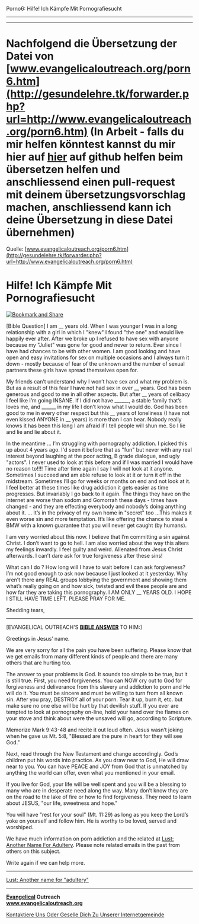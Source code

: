 <!--t Porno6: Hilfe! Ich Kämpfe Mit Pornografiesucht - in Arbeit (0% übersetzt) t-->
<!--d Porno6: Hilfe! Ich Kämpfe Mit Pornografiesucht - in Arbeit (0% übersetzt) d-->

Porno6: Hilfe! Ich Kämpfe Mit Pornografiesucht

- - - 
- - -

# Nachfolgend die Übersetzung der Datei von [www.evangelicaloutreach.org/porn6.htm](http://gesundelehre.tk/forwarder.php?url=http://www.evangelicaloutreach.org/porn6.htm) (In Arbeit - falls du mir helfen könntest kannst du mir hier auf [hier](https://github.com/gesundelehre/gesundelehre_translate/blob/master/content/static/pornografiesucht/porno6.md) auf github helfen beim übersetzen helfen und anschliessend einen pull-request mit deinem übersetzungsvorschlag machen, anschliessend kann ich deine Übersetzung in diese Datei übernehmen)

Quelle: [www.evangelicaloutreach.org/porn6.htm](http://gesundelehre.tk/forwarder.php?url=http://www.evangelicaloutreach.org/porn6.htm)

# Hilfe! Ich Kämpfe Mit Pornografiesucht

[![Bookmark and Share](../s7.addthis.com/static/btn/v2/lg-share-en.gif)](http://www.addthis.com/bookmark.php?v=250&username=xa-4ce723c86d857fe0)

[Bible Question]
 I am __ years old. When I was younger I was in a long relationship with a girl in which I "knew" I found "the one" and would live happily ever after. After we broke up I refused to have sex with anyone because my "Juliet" was gone for good and never to return. Ever since I have had chances to be with other women. I am good looking and have open and easy invitations for sex on multiple occasions and I always turn it down - mostly because of fear of the unknown and the number of sexual partners these girls have spread themselves open for.

My friends can’t understand why I won’t have sex and what my problem is. But as a result of this fear I have not had sex in over __ years. God has been generous and good to me in all other aspects. But after __ years of celibacy I feel like I’m going INSANE. If I did not have ______, a stable family that’s loves me, and ______ in my life I don’t know what I would do. God has been good to me in every other respect but this __ years of loneliness (I have not even kissed ANYONE in __ years) is more than I can bear. Nobody really knows it has been this long I am afraid if I tell people will shun me. So I lie and lie and lie about it.

In the meantime ... I’m struggling with pornography addiction. I picked this up about 4 years ago. I'd seen it before that as "fun" but never with any real interest beyond laughing at the poor acting, B grade dialogue, and ugly "actors". I never used to look at this before and if I was married I would have no reason to!!!! Time after time again I say I will not look at it anyone. Sometimes I succeed and am able refuse to look at it or turn it off in the midstream. Sometimes I’ll go for weeks or months on end and not look at it. I feel better at these times like drug addiction it gets easier as time progresses. But invariably I go back to it again. The things they have on the internet are worse than sodom and Gomorrah these days - times have changed - and they are effecting everybody and nobody’s doing anything about it. ... It’s in the privacy of my own home in "secret" too ...This makes it even worse sin and more temptation. It’s like offering the chance to steal a BMW with a known guarantee that you will never get caught (by humans).

I am very worried about this now. I believe that I’m committing a sin against Christ. I don’t want to go to hell. I am also worried about the way this alters my feelings inwardly. I feel guilty and weird. Alienated from Jesus Christ afterwards. I can’t dare ask for true forgiveness after these sins!

What can I do ? How long will I have to wait before I can ask forgiveness? I’m not good enough to ask now because I just looked at it yesterday. Why aren’t there any REAL groups lobbying the government and showing them what’s really going on and how sick, twisted and evil these people are and how far they are taking this pornography. I AM ONLY __ YEARS OLD. I HOPE I STILL HAVE TIME LEFT. PLEASE PRAY FOR ME.

Shedding tears,

* * *

[EVANGELICAL OUTREACH'S **[BIBLE ANSWER](http://gesundelehre.tk/forwarder.php?url=http://www.evangelicaloutreach.org/bible-answers.html)** TO HIM:]

Greetings in Jesus’ name.

We are very sorry for all the pain you have been suffering. Please know that we get emails from many different kinds of people and there are many others that are hurting too.

The answer to your problems is God. It sounds too simple to be true, but it is still true. First, you need forgiveness. You can NOW cry out to God for forgiveness and deliverance from this slavery and addiction to porn and He will do it. You must be sincere and must be willing to turn from all known sin. After you pray, DESTROY all of your porn. Tear it up, burn it, etc. but make sure no one else will be hurt by that devilish stuff. If you ever are tempted to look at pornography on-line, hold your hand over the flames on your stove and think about were the unsaved will go, according to Scripture.

Memorize Mark 9:43-48 and recite it out loud often. Jesus wasn’t joking when he gave us Mt. 5:8, "Blessed are the pure in heart for they will see God."

Next, read through the New Testament and change accordingly. God’s children put his words into practice. As you draw near to God, He will draw near to you. You can have PEACE and JOY from God that is unmatched by anything the world can offer, even what you mentioned in your email.

If you live for God, your life will be well spent and you will be a blessing to many who are in desperate need along the way. Many don’t know they are on the road to the lake of fire or how to find forgiveness. They need to learn about JESUS, "our life, sweetness and hope."

You will have "rest for your soul" (Mt. 11:29) as long as you keep the Lord’s yoke on yourself and follow him. He is worthy to be loved, served and worshiped.

We have much information on porn addiction and the related at [Lust: Another Name For Adultery](http://gesundelehre.tk/forwarder.php?url=http://www.evangelicaloutreach.org/lust.html). Please note related emails in the past from others on this subject.

Write again if we can help more.

* * *

[Lust: Another name for "adultery"](http://gesundelehre.tk/forwarder.php?url=http://www.evangelicaloutreach.org/lust.html)

* * *

**[Evangelical](http://gesundelehre.tk/forwarder.php?url=http://www.evangelicaloutreach.org/index.html) Outreach**  
**www.evangelicaloutreach.org**

[Kontaktiere Uns Oder Geselle Dich Zu Unserer Internetgemeinde](http://gesundelehre.tk/forwarder.php?url=http://www.evangelicaloutreach.org/contact.html)